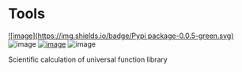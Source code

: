 # Tools

[![image](https://img.shields.io/badge/Pypi package-0.0.5-green.svg)](https://pypi.org/project/guang/)
![image](https://img.shields.io/badge/python-3.X-blue.svg)
[![image](https://img.shields.io/badge/license-GNU-blue.svg)](LICENSE)
![image](https://img.shields.io/badge/author-K.y-orange.svg)



Scientific calculation of universal function library

